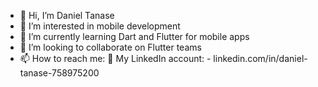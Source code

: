 - 👋 Hi, I’m Daniel Tanase
- 👀 I’m interested in mobile development
- 🌱 I’m currently learning Dart and Flutter for mobile apps
- 💞️ I’m looking to collaborate on Flutter teams
- 📫 How to reach me:
      💞️ My LinkedIn account:
       - linkedin.com/in/daniel-tanase-758975200

